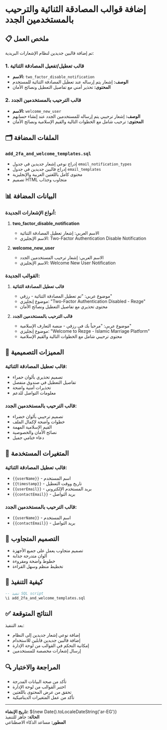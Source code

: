 # إضافة قوالب المصادقة الثنائية والترحيب بالمستخدمين الجدد

## 📋 ملخص العمل

تم إضافة قالبين جديدين لنظام الإشعارات البريدية:

### 1. قالب تعطيل/تفعيل المصادقة الثنائية
- **الاسم:** `two_factor_disable_notification`
- **الوصف:** إشعار يتم إرساله عند تعطيل المصادقة الثنائية للمستخدم
- **المحتوى:** تحذير أمني مع تفاصيل التعطيل ونصائح الأمان

### 2. قالب الترحيب بالمستخدمين الجدد
- **الاسم:** `welcome_new_user`
- **الوصف:** إشعار ترحيبي يتم إرساله للمستخدمين الجدد عند إنشاء حسابهم
- **المحتوى:** ترحيب شامل مع الخطوات التالية والقيم الإسلامية ونصائح الأمان

## 🗂️ الملفات المضافة

### `add_2fa_and_welcome_templates.sql`
- إدراج نوعي إشعار جديدين في جدول `email_notification_types`
- إدراج قالبين جديدين في جدول `email_templates`
- محتوى كامل باللغتين العربية والإنجليزية
- تصميم HTML متجاوب وجذاب

## 📊 البيانات المضافة

### أنواع الإشعارات الجديدة:
1. **two_factor_disable_notification**
   - الاسم العربي: إشعار تعطيل المصادقة الثنائية
   - الاسم الإنجليزي: Two-Factor Authentication Disable Notification

2. **welcome_new_user**
   - الاسم العربي: إشعار ترحيب المستخدمين الجدد
   - الاسم الإنجليزي: Welcome New User Notification

### القوالب الجديدة:
1. **قالب تعطيل المصادقة الثنائية**
   - موضوع عربي: "تم تعطيل المصادقة الثنائية - رزقي"
   - موضوع إنجليزي: "Two-Factor Authentication Disabled - Rezge"
   - محتوى تحذيري مع تفاصيل التعطيل ونصائح الأمان

2. **قالب الترحيب بالمستخدمين الجدد**
   - موضوع عربي: "مرحباً بك في رزقي - منصة التعارف الإسلامية"
   - موضوع إنجليزي: "Welcome to Rezge - Islamic Marriage Platform"
   - محتوى ترحيبي شامل مع الخطوات التالية والقيم الإسلامية

## 🎨 المميزات التصميمية

### قالب تعطيل المصادقة الثنائية:
- تصميم تحذيري بألوان حمراء
- تفاصيل التعطيل في صندوق منفصل
- تحذيرات أمنية واضحة
- معلومات التواصل للدعم

### قالب الترحيب بالمستخدمين الجدد:
- تصميم ترحيبي بألوان خضراء
- خطوات واضحة لإكمال الملف
- القيم الإسلامية المهمة
- نصائح الأمان والخصوصية
- دعاء ختامي جميل

## 🔧 المتغيرات المستخدمة

### قالب تعطيل المصادقة الثنائية:
- `{{userName}}` - اسم المستخدم
- `{{timestamp}}` - تاريخ ووقت التعطيل
- `{{userEmail}}` - بريد المستخدم الإلكتروني
- `{{contactEmail}}` - بريد التواصل

### قالب الترحيب بالمستخدمين الجدد:
- `{{userName}}` - اسم المستخدم
- `{{contactEmail}}` - بريد التواصل

## 📱 التصميم المتجاوب

- تصميم متجاوب يعمل على جميع الأجهزة
- ألوان متدرجة جذابة
- خطوط واضحة ومقروءة
- تخطيط منظم وسهل القراءة

## 🚀 كيفية التنفيذ

```sql
-- تنفيذ SQL script
\i add_2fa_and_welcome_templates.sql
```

## ✅ النتائج المتوقعة

بعد التنفيذ:
- إضافة نوعي إشعار جديدين إلى النظام
- إضافة قالبين جديدين قابلين للاستخدام
- إمكانية التحكم في القوالب من لوحة الإدارة
- إرسال إشعارات مخصصة للمستخدمين

## 🔍 المراجعة والاختبار

- تأكد من صحة البيانات المدرجة
- اختبر القوالب من لوحة الإدارة
- تحقق من عرض المحتوى باللغتين
- تأكد من عمل المتغيرات الديناميكية

---

**تاريخ الإنشاء:** ${new Date().toLocaleDateString('ar-EG')}  
**الحالة:** جاهز للتنفيذ  
**المطور:** مساعد الذكاء الاصطناعي





